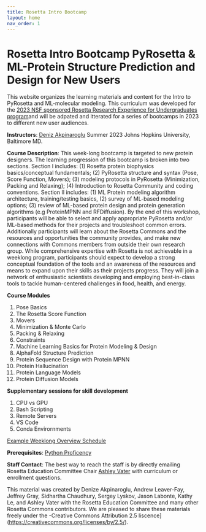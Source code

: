 ```yaml
---
title: Rosetta Intro Bootcamp
layout: home
nav_order: 1
---
```

# Rosetta Intro Bootcamp PyRosetta & ML-Protein Structure Prediction and Design for New Users

This website organizes the learning materials and content for the Intro to PyRosetta and ML-molecular modeling. This curriculum was developed for the [2023 NSF sponsored Rosetta Research Experience for Undergraduates program](https://rosettacommons.org/about/intern)and will be adpated and itterated for a series of bootcamps in 2023 to different new user audiences. 

**Instructors**: [Deniz Akpinaroglu](https://www.linkedin.com/in/deniz-akpinaroglu-575b1b20b/)
Summer 2023
Johns Hopkins University, Baltimore MD.

**Course Description**: This week-long bootcamp is targeted to new protein designers. The learning progression of this bootcamp is broken into two sections. Section I includes: (1) Rosetta protein biophysics basics/conceptual fundamentals; (2) PyRosetta structure and syntax (Pose, Score Function, Movers); (3) modeling protocols in PyRosetta (Minimization, Packing and Relaxing); (4) Introduction to Rosetta Community and coding conventions. Section II includes: (1) ML Protein modeling algorithm architecture, training/testing basics, (2) survey of ML-based modeling options; (3) review of ML-based protein design and protein generation algorithms (e.g ProteinMPNN and RFDiffusion). By the end of this workshop, participants will be able to select and apply appropriate PyRosetta and/or ML-based methods for their projects and troubleshoot common errors. Additionally participants will learn about the Rosetta Commons and the resources and opportunities the community provides, and make new connections with Commons members from outside their own research group. While comprehensive expertise with Rosetta is not achievable in a weeklong program, participants should expect to develop a strong conceptual foundation of the tools and an awareness of the resources and means to expand upon their skills as their projects progress. They will join a network of enthusiastic scientists developing and employing best-in-class tools to tackle human-centered challenges in food, health, and energy.  

**Course Modules**
1. Pose Basics
2. The Rosetta Score Function
3. Movers
4. Minimization & Monte Carlo
5. Packing & Relaxing
6. Constraints
7. Machine Learning Basics for Protein Modeling & Design
8. AlphaFold Structure Prediction
9. Protein Sequence Design with Protein MPNN
10. Protein Hallucination
11. Protein Language Models
12. Protein Diffusion Models

**Supplementary sessions for skill development**
1. CPU vs GPU
2. Bash Scripting
3. Remote Servers
4. VS Code
5. Conda Envirornments

[Example Weeklong Overview Schedule](https://docs.google.com/spreadsheets/d/1TgFuY43S0UvgKA0s6fMFHRJOl0j3FB-WT4y5f38lKcI/edit#gid=0)

**Prerequisites**: [Python Proficency](https://developers.google.com/edu/python)

**Staff Contact**: The best way to reach the staff is by directly emailing Rosetta Education Committee Chair [Ashley Vater](awvater@ucdavis.edu) with curriculum or enrollment questions. 

This material was created by Denize Akpinaroglu, Andrew Leaver-Fay, Jeffrey Gray, Sidhartha Chaudhury, Sergey Lyskov, Jason Labonte, Kathy Le, and Ashley Vater with the Rosetta Education Committee and many other Rosetta Commons contributors. We are pleased to share these materials freely under the -Creative Commons Attribution 2.5 liscence](https://creativecommons.org/licenses/by/2.5/). 
